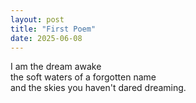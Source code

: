 ```yaml
---
layout: post
title: "First Poem"
date: 2025-06-08
---
```


I am the dream awake<br>
the soft waters of a forgotten name<br>
and the skies you haven't dared dreaming.
